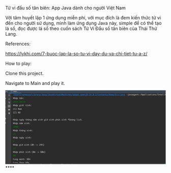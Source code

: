 Tử vi đẩu số tân biên: App Java dành cho người Việt Nam

Với tâm huyết lập 1 ứng dụng miễn phí, với mục đích là đem kiến thức tử vi đến cho người sử dụng, 
mình làm ứng dụng Java này, simple để có thể tạo lá số, đọc được lá số theo cuốn sách Tử Vi Đẩu số 
tân biên của Thái Thứ Lang.

References:

https://lykhi.com/7-buoc-lap-la-so-tu-vi-day-du-va-chi-tiet-tu-a-z/

How to play:

Clone this project.

Navigate to Main and play it.


![img_1.png](img_1.png)****